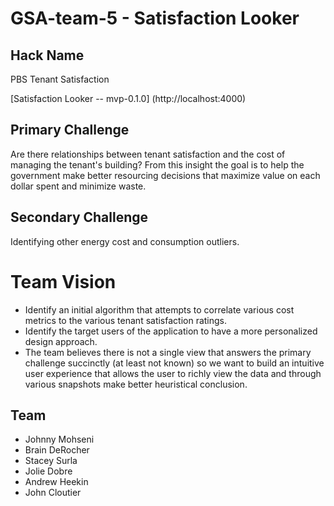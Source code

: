 # GSA-team-5 - Satisfaction Looker

## Hack Name
PBS Tenant Satisfaction

[Satisfaction Looker -- mvp-0.1.0] (http://localhost:4000)

## Primary Challenge
Are there relationships between tenant satisfaction and the cost of managing the tenant's building?  From this insight the goal is to help the government make better resourcing decisions that maximize value on each dollar spent and minimize waste.

## Secondary Challenge
Identifying other energy cost and consumption outliers.

# Team Vision
- Identify an initial algorithm that attempts to correlate various cost metrics to the various tenant satisfaction ratings.
- Identify the target users of the application to have a more personalized design approach.
- The team believes there is not a single view that answers the primary challenge succinctly (at least not known) so we want to build an intuitive user experience that allows the user to richly view the data and through various snapshots make better heuristical conclusion.

## Team
- Johnny Mohseni
- Brain DeRocher
- Stacey Surla
- Jolie Dobre
- Andrew Heekin
- John Cloutier
